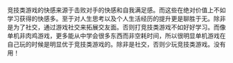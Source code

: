 竞技类游戏的快感来源于击败对手的快感和自我满足感。而这些在绝对价值上不如学习获得的快感多。至于对人生思考以及个人生活经历的提升更是聊胜于无。除非是为了社交，通过游戏社交来拓展交友面。否则打竞技类游戏不如好好学习。而像单机非肉鸡游戏，更多能从中学会很多东西而非空耗时间，所以很明显单机游戏在自己玩的时候是明显优于竞技类游戏的。除非是社交，否则少玩竞技类游戏。没有用！